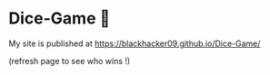 # Dice-Game 🎲

 My site is published at https://blackhacker09.github.io/Dice-Game/
 
 (refresh page to see who wins !)

